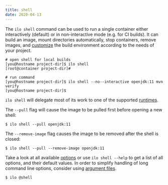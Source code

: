 ```yaml
---
title: shell
date: 2020-04-13
---
```


The `ilo shell` command can be used to run a single container either interactively (default) or in non-interactive mode (e.g. for CI builds). It can build an image, mount directories automatically, stop containers, remove images, and [customize](./customize-env) the build environment according to the needs of your project.

```shell script
# open shell for local builds
[you@hostname project-dir]$ ilo shell
[root@container project-dir]#

# run command
[you@hostname project-dir]$ ilo shell --no--interactive openjdk:11 mvn verify
[you@hostname project-dir]$ 
```

`ilo shell` will delegate most of its work to one of the supported [runtimes](./runtimes).

The `--pull` flag will cause the image to be pulled first before opening a new shell:

```shell script
$ ilo shell --pull openjdk:11
```

The `--remove-image` flag causes the image to be removed after the shell is closed:

```shell script
$ ilo shell --pull --remove-image openjdk:11
```

Take a look at all available [options](./options) or use `ilo shell --help` to get a list of all options, and their default values. In order to simplify handling of long command line options, consider using [argument files](../usage/argument-files).

```shell script
$ ilo @shell
```
